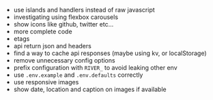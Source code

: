 - use islands and handlers instead of raw javascript
- investigating using flexbox carousels
- show icons like github, twitter etc...
- more complete code
- etags
- api return json and headers
- find a way to cache api responses (maybe using kv, or localStorage)
- remove unnecessary config options
- prefix configuration with `RIVER_` to avoid leaking other env
- use `.env.example` and `.env.defaults` correctly
- use responsive images
- show date, location and caption on images if available

